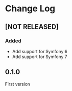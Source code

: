 # Change Log

## [NOT RELEASED]

### Added

- Add support for Symfony 6
- Add support for Symfony 7

## 0.1.0

First version

